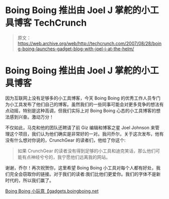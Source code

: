 # Boing Boing 推出由 Joel J 掌舵的小工具博客 TechCrunch

> 原文：<https://web.archive.org/web/http://techcrunch.com/2007/08/28/boing-boing-launches-gadget-blog-with-joel-j-at-the-helm/>

# Boing Boing 推出由 Joel J 掌舵的小工具博客

因为互联网上没有足够多的小工具博客，今天 Boing Boing 的优秀工作人员专门为小工具发布了他们自己的博客。虽然我们的一些同事可能会对更多竞争的想法有点动摇，特别是这种高调，但我们实际上对 Boing Boing 心态的小工具博客的想法感到兴奋。激动万分！

不仅如此，马克和他的团队还聘请了前 Giz 编辑和博客之星 Joel Johnson 来管理这个项目，我们认为他们确实是非常好的一对。我问乔尔，关于这次发布，他有没有什么想对你说的，CrunchGear 的读者们，他给了你这个:

> 如果 CrunchGear 的读者没有得到足够的小工具和迪克笑话，那么他们可能有点神经兮兮的，我宁愿他们远离我的网站。

谢谢，乔尔！再次祝贺你，这里希望 Boing Boing 小工具对每个人都有好处，我们完全会窃取你的链接。对于我们的读者:我们比他们更爱你。我们的字体不是新时代的，所以我们赢了。

[Boing Boing 小玩意【gadgets.boingboing.net ](https://web.archive.org/web/20221003151537/http://gadgets.boingboing.net/)